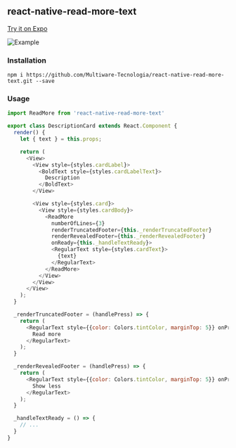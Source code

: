 ## react-native-read-more-text

[Try it on Expo](https://exp.host/@notbrent/read-more-text-example)

![Example](https://raw.githubusercontent.com/expo/react-native-read-more-text/master/example.gif)

### Installation

```
npm i https://github.com/Multiware-Tecnologia/react-native-read-more-text.git --save
```

### Usage

```javascript
import ReadMore from 'react-native-read-more-text'

export class DescriptionCard extends React.Component {
  render() {
    let { text } = this.props;

    return (
      <View>
        <View style={styles.cardLabel}>
          <BoldText style={styles.cardLabelText}>
            Description
          </BoldText>
        </View>

        <View style={styles.card}>
          <View style={styles.cardBody}>
            <ReadMore
              numberOfLines={3}
              renderTruncatedFooter={this._renderTruncatedFooter}
              renderRevealedFooter={this._renderRevealedFooter}
              onReady={this._handleTextReady}>
              <RegularText style={styles.cardText}>
                {text}
              </RegularText>
            </ReadMore>
          </View>
        </View>
      </View>
    );
  }

  _renderTruncatedFooter = (handlePress) => {
    return (
      <RegularText style={{color: Colors.tintColor, marginTop: 5}} onPress={handlePress}>
        Read more
      </RegularText>
    );
  }

  _renderRevealedFooter = (handlePress) => {
    return (
      <RegularText style={{color: Colors.tintColor, marginTop: 5}} onPress={handlePress}>
        Show less
      </RegularText>
    );
  }

  _handleTextReady = () => {
    // ...
  }
}
```
